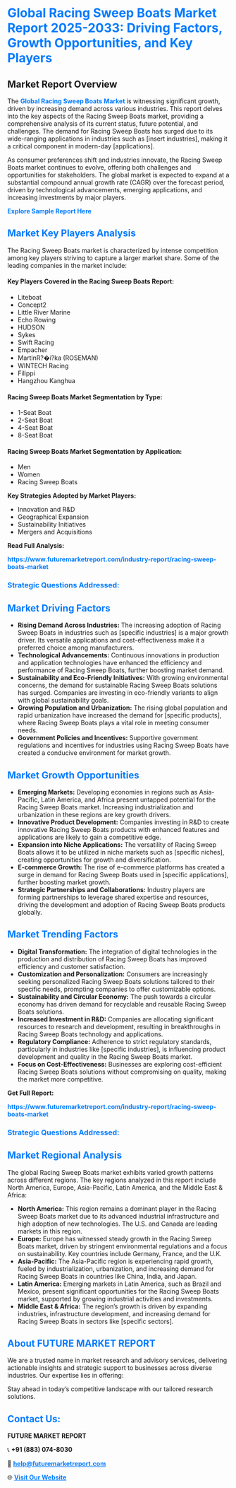 <h1 style="color: #007BFF;">Global Racing Sweep Boats Market Report 2025-2033: Driving Factors, Growth Opportunities, and Key Players</h1>

<section id="overview">
<h2>Market Report Overview</h2>
<p>The <a href="https://www.futuremarketreport.com/industry-report/racing-sweep-boats-market" style="color: #007BFF; text-decoration: none;"><strong>Global Racing Sweep Boats Market</strong></a> is witnessing significant growth, driven by increasing demand across various industries. This report delves into the key aspects of the Racing Sweep Boats market, providing a comprehensive analysis of its current status, future potential, and challenges. The demand for Racing Sweep Boats has surged due to its wide-ranging applications in industries such as [insert industries], making it a critical component in modern-day [applications].</p>
<p>As consumer preferences shift and industries innovate, the Racing Sweep Boats market continues to evolve, offering both challenges and opportunities for stakeholders. The global market is expected to expand at a substantial compound annual growth rate (CAGR) over the forecast period, driven by technological advancements, emerging applications, and increasing investments by major players.</p>
</section>

<section id="overview">
<p><a href="https://www.futuremarketreport.com/request-sample/reportId=127814" style="color: #007BFF; text-decoration: none;"><strong>Explore Sample Report Here</strong></a></p>
</section>

<section id="key-players">
<h2 style="color: #007BFF;">Market Key Players Analysis</h2>
<p>The Racing Sweep Boats market is characterized by intense competition among key players striving to capture a larger market share. Some of the leading companies in the market include:</p>
<h4>Key Players Covered in the Racing Sweep Boats Report:</h4>
<ul><li>Liteboat</li><li>Concept2</li><li>Little River Marine</li><li>Echo Rowing</li><li>HUDSON</li><li>Sykes</li><li>Swift Racing</li><li>Empacher</li><li>MartinR?�i?ka (ROSEMAN)</li><li>WINTECH Racing</li><li>Filippi</li><li>Hangzhou Kanghua</li></ul>
<h4>Racing Sweep Boats Market Segmentation by Type:</h4>
<ul><li>1-Seat Boat</li><li>2-Seat Boat</li><li>4-Seat Boat</li><li>8-Seat Boat</li></ul>

<h4>Racing Sweep Boats Market Segmentation by Application:</h4>
<ul><li>Men</li><li>Women</li><li>Racing Sweep Boats</li></ul>
<p><strong>Key Strategies Adopted by Market Players:</strong></p>
<ul>
<li>Innovation and R&D</li>
<li>Geographical Expansion</li>
<li>Sustainability Initiatives</li>
<li>Mergers and Acquisitions</li>
</ul>
</section>

<section>
<p><strong>Read Full Analysis: </strong></p><a href="https://www.futuremarketreport.com/industry-report/racing-sweep-boats-market" style="color: #007BFF; text-decoration: none;"><strong>https://www.futuremarketreport.com/industry-report/racing-sweep-boats-market</strong></a>
<h3 style="color: #007BFF;">Strategic Questions Addressed:</h3>
</section>

<section id="driving-factors">
<h2 style="color: #007BFF;">Market Driving Factors</h2>
<ul>
<li><strong>Rising Demand Across Industries:</strong> The increasing adoption of Racing Sweep Boats in industries such as [specific industries] is a major growth driver. Its versatile applications and cost-effectiveness make it a preferred choice among manufacturers.</li>
<li><strong>Technological Advancements:</strong> Continuous innovations in production and application technologies have enhanced the efficiency and performance of Racing Sweep Boats, further boosting market demand.</li>
<li><strong>Sustainability and Eco-Friendly Initiatives:</strong> With growing environmental concerns, the demand for sustainable Racing Sweep Boats solutions has surged. Companies are investing in eco-friendly variants to align with global sustainability goals.</li>
<li><strong>Growing Population and Urbanization:</strong> The rising global population and rapid urbanization have increased the demand for [specific products], where Racing Sweep Boats plays a vital role in meeting consumer needs.</li>
<li><strong>Government Policies and Incentives:</strong> Supportive government regulations and incentives for industries using Racing Sweep Boats have created a conducive environment for market growth.</li>
</ul>
</section>

<section id="growth-opportunities">
<h2 style="color: #007BFF;">Market Growth Opportunities</h2>
<ul>
<li><strong>Emerging Markets:</strong> Developing economies in regions such as Asia-Pacific, Latin America, and Africa present untapped potential for the Racing Sweep Boats market. Increasing industrialization and urbanization in these regions are key growth drivers.</li>
<li><strong>Innovative Product Development:</strong> Companies investing in R&D to create innovative Racing Sweep Boats products with enhanced features and applications are likely to gain a competitive edge.</li>
<li><strong>Expansion into Niche Applications:</strong> The versatility of Racing Sweep Boats allows it to be utilized in niche markets such as [specific niches], creating opportunities for growth and diversification.</li>
<li><strong>E-commerce Growth:</strong> The rise of e-commerce platforms has created a surge in demand for Racing Sweep Boats used in [specific applications], further boosting market growth.</li>
<li><strong>Strategic Partnerships and Collaborations:</strong> Industry players are forming partnerships to leverage shared expertise and resources, driving the development and adoption of Racing Sweep Boats products globally.</li>
</ul>
</section>

<section id="trending-factors">
<h2 style="color: #007BFF;">Market Trending Factors</h2>
<ul>
<li><strong>Digital Transformation:</strong> The integration of digital technologies in the production and distribution of Racing Sweep Boats has improved efficiency and customer satisfaction.</li>
<li><strong>Customization and Personalization:</strong> Consumers are increasingly seeking personalized Racing Sweep Boats solutions tailored to their specific needs, prompting companies to offer customizable options.</li>
<li><strong>Sustainability and Circular Economy:</strong> The push towards a circular economy has driven demand for recyclable and reusable Racing Sweep Boats solutions.</li>
<li><strong>Increased Investment in R&D:</strong> Companies are allocating significant resources to research and development, resulting in breakthroughs in Racing Sweep Boats technology and applications.</li>
<li><strong>Regulatory Compliance:</strong> Adherence to strict regulatory standards, particularly in industries like [specific industries], is influencing product development and quality in the Racing Sweep Boats market.</li>
<li><strong>Focus on Cost-Effectiveness:</strong> Businesses are exploring cost-efficient Racing Sweep Boats solutions without compromising on quality, making the market more competitive.</li>
</ul>
</section>

<section>
<p><strong>Get Full Report: </strong></p><a href="https://www.futuremarketreport.com/industry-report/racing-sweep-boats-market" style="color: #007BFF; text-decoration: none;"><strong>https://www.futuremarketreport.com/industry-report/racing-sweep-boats-market</strong></a>
<h3 style="color: #007BFF;">Strategic Questions Addressed:</h3>
</section>


<section id="regional-analysis">
<h2 style="color: #007BFF;">Market Regional Analysis</h2>
<p>The global Racing Sweep Boats market exhibits varied growth patterns across different regions. The key regions analyzed in this report include North America, Europe, Asia-Pacific, Latin America, and the Middle East & Africa:</p>
<ul>
<li><strong>North America:</strong> This region remains a dominant player in the Racing Sweep Boats market due to its advanced industrial infrastructure and high adoption of new technologies. The U.S. and Canada are leading markets in this region.</li>
<li><strong>Europe:</strong> Europe has witnessed steady growth in the Racing Sweep Boats market, driven by stringent environmental regulations and a focus on sustainability. Key countries include Germany, France, and the U.K.</li>
<li><strong>Asia-Pacific:</strong> The Asia-Pacific region is experiencing rapid growth, fueled by industrialization, urbanization, and increasing demand for Racing Sweep Boats in countries like China, India, and Japan.</li>
<li><strong>Latin America:</strong> Emerging markets in Latin America, such as Brazil and Mexico, present significant opportunities for the Racing Sweep Boats market, supported by growing industrial activities and investments.</li>
<li><strong>Middle East & Africa:</strong> The region’s growth is driven by expanding industries, infrastructure development, and increasing demand for Racing Sweep Boats in sectors like [specific sectors].</li>
</ul>
</section>

<footer>
<h2 style="color: #007BFF;">About FUTURE MARKET REPORT</h2>
<p>We are a trusted name in market research and advisory services, delivering actionable insights and strategic support to businesses across diverse industries. Our expertise lies in offering:</p>

<p>Stay ahead in today’s competitive landscape with our tailored research solutions.</p>

<h2 style="color: #007BFF;">Contact Us:</h2>
<p><strong>FUTURE MARKET REPORT</strong></p>
<p>📞 <strong>+91 (883) 074-8030</strong></p>
<p>📧 <strong><a href="mailto:help@futuremarketreport.com" style="color: #007BFF;">help@futuremarketreport.com</a></strong></p>
<p>🌐 <strong><a href="https://www.futuremarketreport.com/" style="color: #007BFF;">Visit Our Website</a></strong></p>
</footer>